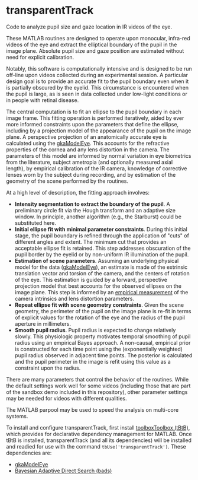 # transparentTrack
Code to analyze pupil size and gaze location in IR videos of the eye.

These MATLAB routines are designed to operate upon monocular, infra-red videos of the eye and extract the elliptical boundary of the pupil in the image plane. Absolute pupil size and gaze position are estimated without need for explicit calibration.

Notably, this software is computationally intensive and is designed to be run off-line upon videos collected during an experimental session. A particular design goal is to provide an accurate fit to the pupil boundary even when it is partially obscured by the eyelid. This circumstance is encountered when the pupil is large, as is seen in data collected under low-light conditions or in people with retinal disease.

The central computation is to fit an ellipse to the pupil boundary in each image frame. This fitting operation is performed iteratively, aided by ever more informed constraints upon the parameters that define the ellipse, including by a projection model of the appearance of the pupil on the image plane. A perspective projection of an anatomically accurate eye is calculated using the [gkaModelEye](https://github.com/gkaguirrelab/gkaModelEye). This accounts for the refractive properties of the cornea and any lens distortion in the camera. The parameters of this model are informed by normal variation in eye biometrics from the literature, subject ametropia (and optionally measured axial length), by empirical calibration of the IR camera, knowledge of corrective lenses worn by the subject during recording, and by estimation of the geometry of the scene performed by the routines.

At a high level of description, the fitting approach involves:
- **Intensity segmentation to extract the boundary of the pupil**. A preliminary circle fit via the Hough transform and an adaptive size window. In principle, another algorithm (e.g., the Starburst) could be substituted here.
- **Initial ellipse fit with minimal parameter constraints**. During this initial stage, the pupil boundary is refined through the application of "cuts" of different angles and extent. The minimum cut that provides an acceptable ellipse fit is retained. This step addresses obscuration of the pupil border by the eyelid or by non-uniform IR illumination of the pupil.
- **Estimation of scene parameters**. Assuming an underlying physical model for the data ([gkaModelEye](https://github.com/gkaguirrelab/gkaModelEye)), an estimate is made of the extrinsic translation vector and torsion of the camera, and the centers of rotation of the eye. This estimation is guided by a forward, perspective projection model that best accounts for the observed ellipses on the image plane. This step is informed by an [empirical measurement](https://www.mathworks.com/help/vision/ug/single-camera-calibrator-app.html) of the camera intrinsics and lens distortion parameters. 
- **Repeat ellipse fit with scene geometry constraints**. Given the scene geometry, the perimeter of the pupil on the image plane is re-fit in terms of explicit values for the rotation of the eye and the radius of the pupil aperture in millimeters.
- **Smooth pupil radius**. Pupil radius is expected to change relatively slowly. This physiologic property motivates temporal smoothing of pupil radius using an empirical Bayes approach. A non-causal, empirical prior is constructed for each time point using the (exponentially weighted) pupil radius observed in adjacent time points. The posterior is calculated and the pupil perimeter in the image is refit using this value as a constraint upon the radius.

There are many parameters that control the behavior of the routines. While the default settings work well for some videos (including those that are part of the sandbox demo included in this repository), other parameter settings may be needed for videos with different qualities.

The MATLAB parpool may be used to speed the analysis on multi-core systems.

To install and configure transparentTrack, first install [toolboxToolbox (tBtB)](https://github.com/ToolboxHub/ToolboxToolbox), which provides for declarative dependency management for MATLAB. Once tBtB is installed, transparentTrack (and all its dependencies) will be installed and readied for use with the command `tbUse('transparentTrack')`. These dependencies are:
- [gkaModelEye](https://github.com/gkaguirrelab/gkaModelEye)
- [Bayesian Adaptive Direct Search (bads)](https://github.com/lacerbi/bads)
